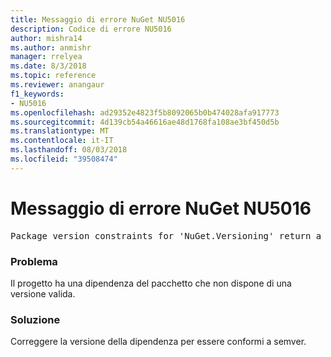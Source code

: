 ```yaml
---
title: Messaggio di errore NuGet NU5016
description: Codice di errore NU5016
author: mishra14
ms.author: anmishr
manager: rrelyea
ms.date: 8/3/2018
ms.topic: reference
ms.reviewer: anangaur
f1_keywords:
- NU5016
ms.openlocfilehash: ad29352e4823f5b8092065b0b474028afa917773
ms.sourcegitcommit: 4d139cb54a46616ae48d1768fa108ae3bf450d5b
ms.translationtype: MT
ms.contentlocale: it-IT
ms.lasthandoff: 08/03/2018
ms.locfileid: "39508474"
---
```

# <a name="nuget-error-nu5016"></a>Messaggio di errore NuGet NU5016
<pre>Package version constraints for 'NuGet.Versioning' return a version range that is empty.</pre>

### <a name="issue"></a>Problema

Il progetto ha una dipendenza del pacchetto che non dispone di una versione valida.


### <a name="solution"></a>Soluzione

Correggere la versione della dipendenza per essere conformi a semver.


